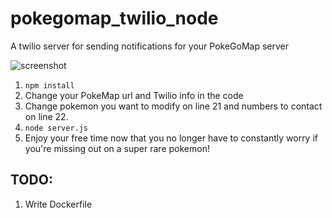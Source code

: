 # pokegomap_twilio_node
A twilio server for sending notifications for your PokeGoMap server

![screenshot](http://i.imgur.com/stXxsu5.png)

1. `npm install`
2. Change your PokeMap url and Twilio info in the code
3. Change pokemon you want to modify on line 21 and numbers to contact on line 22.
4. `node server.js`
5.  Enjoy your free time now that you no longer have to constantly worry if you're missing out on a super rare pokemon!


## TODO:
1. Write Dockerfile
